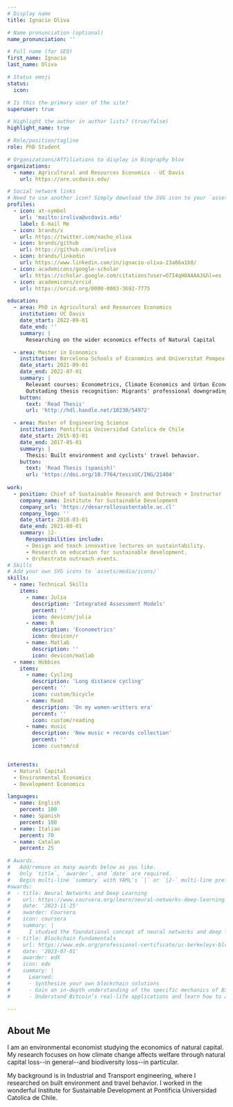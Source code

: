 ```yaml
---
# Display name
title: Ignacio Oliva

# Name pronunciation (optional)
name_pronunciation: ''

# Full name (for SEO)
first_name: Ignacio
last_name: Oliva

# Status emoji
status:
  icon: 

# Is this the primary user of the site?
superuser: true

# Highlight the author in author lists? (true/false)
highlight_name: true

# Role/position/tagline
role: PhD Student

# Organizations/Affiliations to display in Biography blox
organizations:
  - name: Agricultural and Resources Economics - UC Davis
    url: https://are.ucdavis.edu/

# Social network links
# Need to use another icon? Simply download the SVG icon to your `assets/media/icons/` folder.
profiles:
  - icon: at-symbol
    url: 'mailto:iroliva@ucdavis.edu'
    label: E-mail Me
  - icon: brands/x
    url: https://twitter.com/nacho_oliva
  - icon: brands/github
    url: https://github.com/iroliva
  - icon: brands/linkedin
    url: https://www.linkedin.com/in/ignacio-oliva-23a86a1b8/
  - icon: academicons/google-scholar
    url: https://scholar.google.com/citations?user=O7I4qH8AAAAJ&hl=es
  - icon: academicons/orcid
    url: https://orcid.org/0000-0003-3692-7775

education:
  - area: PhD in Agricultural and Resources Economics
    institution: UC Davis
    date_start: 2022-09-01
    date_end: ''
    summary: |
      Researching on the wider economics effects of Natural Capital

  - area: Master in Economics
    institution: Barcelona Schools of Economics and Universitat Pompeu Fabra
    date_start: 2021-09-01
    date_end: 2022-07-01
    summary: |
      Relevant courses: Econometrics, Climate Economics and Urban Economics.
      Outstading thesis recognition: Migrants' professional downgrading in Chile.
    button:
      text: 'Read Thesis'
      url: 'http://hdl.handle.net/10230/54972'

  - area: Master of Engineering Science
    institution: Pontificia Universidad Catolica de Chile
    date_start: 2015-03-01
    date_end: 2017-05-01
    summary: |
      Thesis: Built environment and cyclists' travel behavior.
    button:
      text: 'Read Thesis (spanish)'
      url: 'https://doi.org/10.7764/tesisUC/ING/21404'
  
work:
  - position: Chief of Sustainable Research and Outreach + Instructor 
    company_name: Institute for Sustainable Development
    company_url: 'https://desarrollosustentable.uc.cl'
    company_logo: ''
    date_start: 2018-03-01
    date_end: 2021-08-01
    summary: |2-
      Responsibilities include:
      - Design and teach innovative lectures on sustaintability.
      - Research on education for sustainable development.
      - Orchestrate outreach events.
# Skills
# Add your own SVG icons to `assets/media/icons/`
skills:
  - name: Technical Skills
    items:
      - name: Julia
        description: 'Integrated Assessment Models'
        percent: ''
        icon: devicon/julia
      - name: R
        description: 'Econometrics'
        icon: devicon/r
      - name: Matlab
        description: ''
        icon: devicon/matlab
  - name: Hobbies
    items:
      - name: Cycling
        description: 'Long distance cycling'
        percent: ''
        icon: custom/bicycle
      - name: Read
        description: 'On my women-writters era'
        percent: ''
        icon: custom/reading
      - name: music
        description: 'New music + records collection'
        percent: ''
        icon: custom/cd


interests:
  - Natural Capital
  - Environmental Economics
  - Development Economics

languages:
  - name: English
    percent: 100
  - name: Spanish
    percent: 100
  - name: Italian
    percent: 70
  - name: Catalan
    percent: 25

# Awards.
#   Add/remove as many awards below as you like.
#   Only `title`, `awarder`, and `date` are required.
#   Begin multi-line `summary` with YAML's `|` or `|2-` multi-line prefix and indent 2 spaces below.
#awards:
#  - title: Neural Networks and Deep Learning
#    url: https://www.coursera.org/learn/neural-networks-deep-learning
#    date: '2023-11-25'
#    awarder: Coursera
#    icon: coursera
#    summary: |
#      I studied the foundational concept of neural networks and deep learning. By the end, I was familiar with the significant technological trends driving the rise of deep learning; build, train, and apply fully connected deep neural networks; implement efficient (vectorized) neural networks; identify key parameters in a neural network’s architecture; and apply deep learning to your own applications.
#  - title: Blockchain Fundamentals
#    url: https://www.edx.org/professional-certificate/uc-berkeleyx-blockchain-fundamentals
#    date: '2023-07-01'
#    awarder: edX
#    icon: edx
#    summary: |
#      Learned:
#      - Synthesize your own blockchain solutions
#      - Gain an in-depth understanding of the specific mechanics of Bitcoin
#      - Understand Bitcoin’s real-life applications and learn how to attack and destroy Bitcoin, Ethereum, smart contracts and Dapps, and alternatives to Bitcoin’s Proof-of-Work consensus algorithm

---
```


## About Me

I am an environmental economist studying the economics of natural capital. My research focuses on how climate change affects welfare through natural capital loss--in general--and biodiversity loss--in particular. 

My background is in Industrial and Transport engineering, where I researched on built environment and travel behavior. I worked in the wonderful Institute for Sustainable Development at Pontificia Universidad Catolica de Chile.
